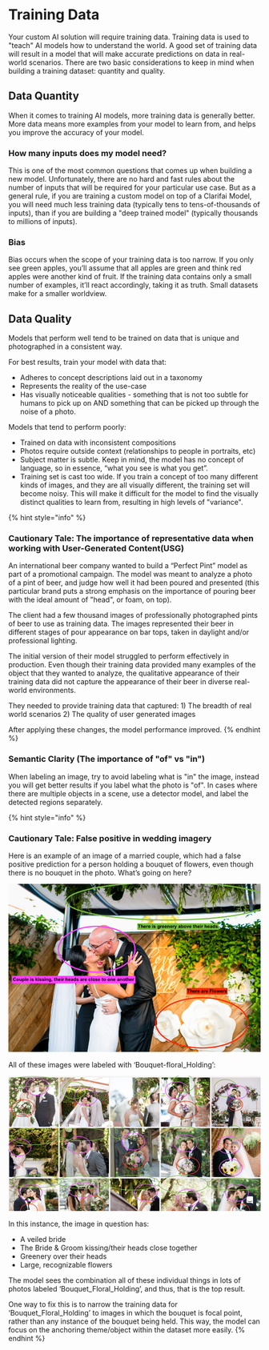 # Training Data

Your custom AI solution will require training data. Training data is used to "teach" AI models how to understand the world. A good set of training data will result in a model that will make accurate predictions on data in real-world scenarios. There are two basic considerations to keep in mind when building a training dataset: quantity and quality.

## Data Quantity

When it comes to training AI models, more training data is generally better. More data means more examples from your model to learn from, and helps you improve the accuracy of your model.

### How many inputs does my model need?

This is one of the most common questions that comes up when building a new model. Unfortunately, there are no hard and fast rules about the number of inputs that will be required for your particular use case. But as a general rule, if you are training a custom model on top of a Clarifai Model, you will need much less training data \(typically tens to tens-of-thousands of inputs\), than if you are building a "deep trained model" \(typically thousands to millions of inputs\).

### Bias

Bias occurs when the scope of your training data is too narrow. If you only see green apples, you’ll assume that all apples are green and think red apples were another kind of fruit. If the training data contains only a small number of examples, it’ll react accordingly, taking it as truth. Small datasets make for a smaller worldview.

## Data Quality

Models that perform well tend to be trained on data that is unique and photographed in a consistent way.

For best results, train your model with data that:

* Adheres to concept descriptions laid out in a taxonomy
* Represents the reality of the use-case
* Has visually noticeable qualities - something that is not too subtle for humans to pick up on AND something that can be picked up through the noise of a photo.

Models that tend to perform poorly:

* Trained on data with inconsistent compositions
* Photos require outside context \(relationships to people in portraits, etc\)
* Subject matter is subtle. Keep in mind, the model has no concept of language, so in essence, “what you see is what you get”.
* Training set is cast too wide. If you train a concept of too many different kinds of images, and they are all visually different, the training set will become noisy. This will make it difficult for the model to find the visually distinct qualities to learn from, resulting in high levels of "variance".

{% hint style="info" %}
### Cautionary Tale: The importance of representative data when working with User-Generated Content\(USG\)

An international beer company wanted to build a “Perfect Pint” model as part of a promotional campaign. The model was meant to analyze a photo of a pint of beer, and judge how well it had been poured and presented \(this particular brand puts a strong emphasis on the importance of pouring beer with the ideal amount of "head", or foam, on top\).

The client had a few thousand images of professionally photographed pints of beer to use as training data. The images represented their beer in different stages of pour appearance on bar tops, taken in daylight and/or professional lighting.

The initial version of their model struggled to perform effectively in production. Even though their training data provided many examples of the object that they wanted to analyze, the qualitative appearance of their training data did not capture the appearance of their beer in diverse real-world environments.

They needed to provide training data that captured: 1\) The breadth of real world scenarios 2\) The quality of user generated images

After applying these changes, the model performance improved.
{% endhint %}

### Semantic Clarity \(The importance of "of" vs "in"\)

When labeling an image, try to avoid labeling what is "in" the image, instead you will get better results if you label what the photo is "of". In cases where there are multiple objects in a scene, use a detector model, and label the detected regions separately.

{% hint style="info" %}
### Cautionary Tale: False positive in wedding imagery

Here is an example of an image of a married couple, which had a false positive prediction for a person holding a bouquet of flowers, even though there is no bouquet in the photo. What’s going on here?

![](../../.gitbook/assets/false_positive.png)

All of these images were labeled with ‘Bouquet-floral\_Holding’:

![](../../.gitbook/assets/bouquet.png)

In this instance, the image in question has:

* A veiled bride
* The Bride & Groom kissing/their heads close together
* Greenery over their heads
* Large, recognizable flowers

The model sees the combination all of these individual things in lots of photos labeled ‘Bouquet\_Floral\_Holding’, and thus, that is the top result.

One way to fix this is to narrow the training data for ‘Bouquet\_Floral\_Holding’ to images in which the bouquet is focal point, rather than any instance of the bouquet being held. This way, the model can focus on the anchoring theme/object within the dataset more easily.
{% endhint %}

